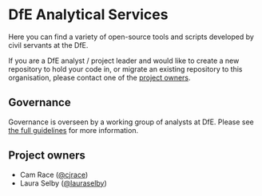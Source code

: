 # DfE Analytical Services

Here you can find a variety of open-source tools and scripts developed by civil servants at the DfE.

If you are a DfE analyst / project leader and would like to create a new repository to hold your code in, or migrate an existing repository to this organisation, please contact one of the [project owners](#project-owners).

## Governance
Governance is overseen by a working group of analysts at DfE. Please see [the full guidelines](https://github.com/dfe-analytical-services/.github/blob/main/governance/README.md) for more information.

## Project owners
* Cam Race ([@cjrace](https://github.com/cjrace))
* Laura Selby ([@lauraselby](https://github.com/lauraselby))
